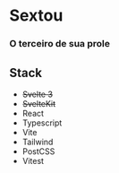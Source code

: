 # Sextou

### O terceiro de sua prole

## Stack

- ~~Svelte 3~~
- ~~SvelteKit~~
- React
- Typescript
- Vite
- Tailwind
- PostCSS
- Vitest
